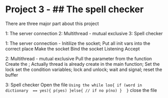 # Project 3  - ## The spell checker 



There are three major part about this project

 1: The server connection 
 2: Multithread - mutual exclusive 
 3: Spell checker
 
 
 1: The server connection 
        - Initilize the socket; 
        Put all init vars into the correct place
        Make the socket 
        Bind the socket 
        Listening
        Accept
        
        
 2: Multithread - mutual exclusive 
        Pull the parameter from the function
        Create the ; Actually thread is already create in the main function;
        Set the lock 
                set the condition variables;
                lock and unlock;
                wait and signal;
         reset the buffer
      
 3: Spell checker
        Open the file 
        ```
        Using the while loo{
          if (word in dictionary  == yes){
              p(yes)
          }else{ // if no
              p(no)
          } 
        }
        ```
        close the file
    

